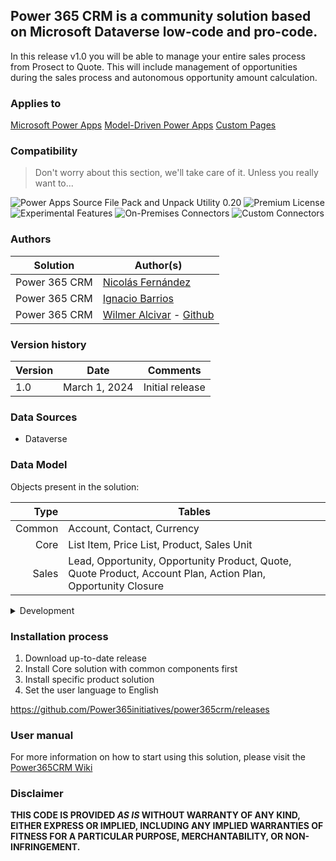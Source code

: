 ## Power 365 CRM is a community solution based on Microsoft Dataverse low-code and pro-code.

In this release v1.0 you will be able to manage your entire sales process from Prosect to Quote. This will include management of opportunities during the sales process and autonomous opportunity amount calculation.

### Applies to

[Microsoft Power Apps](https://learn.microsoft.com/en-us/power-apps/)
[Model-Driven Power Apps](https://learn.microsoft.com/en-us/power-apps/maker/model-driven-apps/)
[Custom Pages](https://learn.microsoft.com/en-us/power-apps/maker/model-driven-apps/model-app-page-overview)

### Compatibility

> Don't worry about this section, we'll take care of it. Unless you really want to...

![Power Apps Source File Pack and Unpack Utility 0.20](https://img.shields.io/badge/Packing%20Tool-0.20-green.svg)
![Premium License](https://img.shields.io/badge/Premium%20License-Not%20Required-green.svg "Premium Power Apps license not required")
![Experimental Features](https://img.shields.io/badge/Experimental%20Features-No-green.svg "Does not rely on experimental features")
![On-Premises Connectors](https://img.shields.io/badge/On--Premises%20Connectors-No-green.svg "Does not use on-premise connectors")
![Custom Connectors](https://img.shields.io/badge/Custom%20Connectors-Not%20Required-green.svg "Does not use custom connectors")

### Authors

Solution|Author(s)
--------|---------
Power 365 CRM | [Nicolás Fernández](https://www.linkedin.com/in/nfernandezba/)
Power 365 CRM | [Ignacio Barrios](https://www.linkedin.com/in/ignaciobarriosantos/)
Power 365 CRM | [Wilmer Alcivar](https://www.linkedin.com/in/wilmeralcivar/) - [Github](https://github.com/walcivar)

### Version history

Version|Date|Comments
-------|----|--------
1.0|March 1, 2024|Initial release

### Data Sources

* Dataverse
  
### Data Model

Objects present in the solution:

  Type | Tables |
|-----:|-----------|
| Common | Account, Contact, Currency |
| Core | List Item, Price List, Product, Sales Unit |
| Sales | Lead, Opportunity, Opportunity Product, Quote, Quote Product, Account Plan, Action Plan, Opportunity Closure |


<details>
<summary>Development</summary>

| Rank | Languages |
|-----:|-----------|
|WebResources| JavaScript|
|Custom APIs| CloseOpportunity, CreateQuoteFromOpp, QualifyProspect |
|Plugins| OpportunityPostOp, OpportunityProductPostOp, QUoteProductPostOp |

</details>

### Installation process

1. Download up-to-date release
2. Install Core solution with common components first
3. Install specific product solution
4. Set the user language to English

   
https://github.com/Power365initiatives/power365crm/releases

### User manual
For more information on how to start using this solution, please visit the [Power365CRM Wiki](https://github.com/Power365initiatives/power365crm/wiki)

### Disclaimer

**THIS CODE IS PROVIDED *AS IS* WITHOUT WARRANTY OF ANY KIND, EITHER EXPRESS OR IMPLIED, INCLUDING ANY IMPLIED WARRANTIES OF FITNESS FOR A PARTICULAR PURPOSE, MERCHANTABILITY, OR NON-INFRINGEMENT.**
